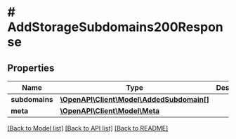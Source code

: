 # # AddStorageSubdomains200Response

## Properties

Name | Type | Description | Notes
------------ | ------------- | ------------- | -------------
**subdomains** | [**\OpenAPI\Client\Model\AddedSubdomain[]**](AddedSubdomain.md) |  |
**meta** | [**\OpenAPI\Client\Model\Meta**](Meta.md) |  |

[[Back to Model list]](../../README.md#models) [[Back to API list]](../../README.md#endpoints) [[Back to README]](../../README.md)
